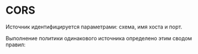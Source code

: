 # CORS  

Источник идентифицируется параметрами: схема, имя хоста и порт.
![]() 

Выполнение политики одинакового источника определено этим сводом правил:  
![]()  

